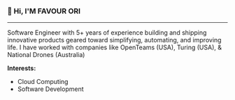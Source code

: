 <h3>👋 Hi, I'M FAVOUR ORI</h3>

<hr/>

Software Engineer with 5+ years of experience building and shipping innovative products geared toward simplifying, automating, and improving life. I have worked with companies like OpenTeams (USA), Turing (USA), & National Drones (Australia)

<b><p>Interests:</p></b>
<ul>
<li>Cloud Computing</li>
<li>Software Development </li>
</ul>
